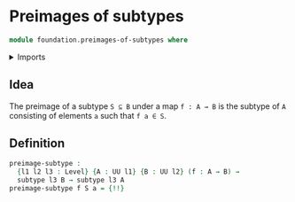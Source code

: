 # Preimages of subtypes

```agda
module foundation.preimages-of-subtypes where
```

<details><summary>Imports</summary>

```agda
open import foundation.universe-levels

open import foundation-core.subtypes
```

</details>

## Idea

The preimage of a subtype `S ⊆ B` under a map `f : A → B` is the subtype of `A`
consisting of elements `a` such that `f a ∈ S`.

## Definition

```agda
preimage-subtype :
  {l1 l2 l3 : Level} {A : UU l1} {B : UU l2} (f : A → B) →
  subtype l3 B → subtype l3 A
preimage-subtype f S a = {!!}
```
